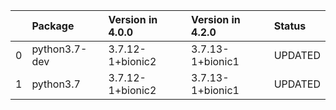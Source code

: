 <!-- markdown-link-check-disable -->

|    | Package       | Version in 4.0.0   | Version in 4.2.0   | Status   |
|---:|:--------------|:-------------------|:-------------------|:---------|
|  0 | python3.7-dev | 3.7.12-1+bionic2   | 3.7.13-1+bionic1   | UPDATED  |
|  1 | python3.7     | 3.7.12-1+bionic2   | 3.7.13-1+bionic1   | UPDATED  |